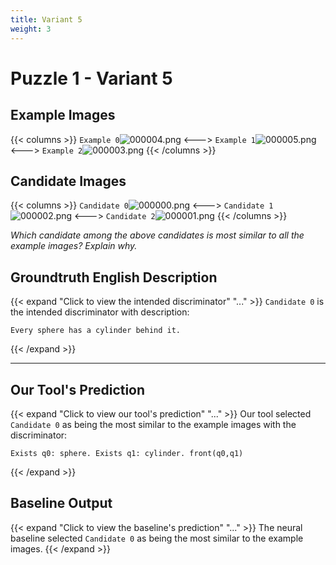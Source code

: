 ```yaml
---
title: Variant 5
weight: 3
---
```


# Puzzle 1 - Variant 5

## Example Images
{{< columns >}}
`Example 0`![000004.png](/clevr-variants/spy/fovariant-5/render/images/CLEVR_val_000004.png)
<--->
`Example 1`![000005.png](/clevr-variants/spy/fovariant-5/render/images/CLEVR_val_000005.png)
<--->
`Example 2`![000003.png](/clevr-variants/spy/fovariant-5/render/images/CLEVR_val_000003.png)
{{< /columns >}}

## Candidate Images
{{< columns >}}
`Candidate 0`![000000.png](/clevr-variants/spy/fovariant-5/render/images/CLEVR_val_000000.png)
<--->
`Candidate 1`![000002.png](/clevr-variants/spy/fovariant-5/render/images/CLEVR_val_000002.png)
<--->
`Candidate 2`![000001.png](/clevr-variants/spy/fovariant-5/render/images/CLEVR_val_000001.png)
{{< /columns >}}

*Which candidate among the above candidates is most similar to all the example images? Explain why.*

## Groundtruth English Description

{{< expand "Click to view the intended discriminator" "..." >}}
`Candidate 0` is the intended discriminator with description:
```plaintext 
Every sphere has a cylinder behind it.
```
{{< /expand >}}

---



## Our Tool's Prediction

{{< expand "Click to view our tool's prediction" "..." >}}
Our tool selected `Candidate 0` as being the most similar to the example images with the discriminator:
```plaintext
Exists q0: sphere. Exists q1: cylinder. front(q0,q1)
```
{{< /expand >}}



## Baseline Output

{{< expand "Click to view the baseline's prediction" "..." >}}
The neural baseline selected `Candidate 0` as being the most similar to the example images.
{{< /expand >}}

